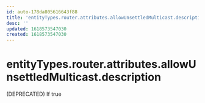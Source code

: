 ```yaml
---
id: auto-178da805616643f88
title: 'entityTypes.router.attributes.allowUnsettledMulticast.description'
desc: ''
updated: 1618573547030
created: 1618573547030
---
```

# entityTypes.router.attributes.allowUnsettledMulticast.description

(DEPRECATED) If true